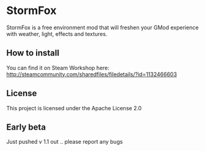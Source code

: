 # StormFox
StormFox is a free environment mod that will freshen your GMod experience with weather, light, effects and textures.

## How to install
You can find it on Steam Workshop here: http://steamcommunity.com/sharedfiles/filedetails/?id=1132466603

## License

This project is licensed under the Apache License 2.0


## Early beta
Just pushed v 1.1 out .. please report any bugs
